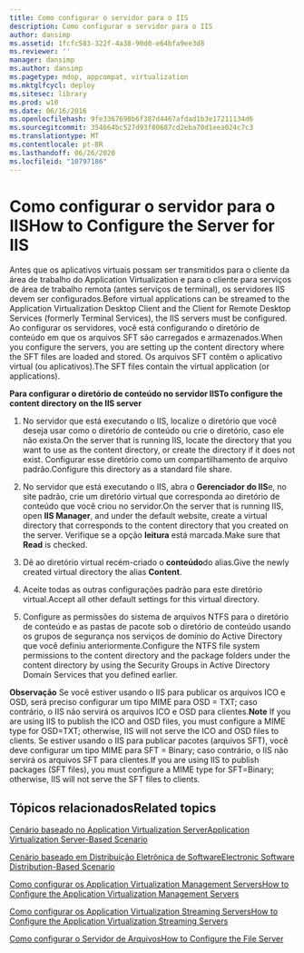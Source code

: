 ```yaml
---
title: Como configurar o servidor para o IIS
description: Como configurar o servidor para o IIS
author: dansimp
ms.assetid: 1fcfc583-322f-4a38-90d0-e64bfa9ee3d8
ms.reviewer: ''
manager: dansimp
ms.author: dansimp
ms.pagetype: mdop, appcompat, virtualization
ms.mktglfcycl: deploy
ms.sitesec: library
ms.prod: w10
ms.date: 06/16/2016
ms.openlocfilehash: 9fe3367698b6f387d4467afdad1b3e17211134d6
ms.sourcegitcommit: 354664bc527d93f80687cd2eba70d1eea024c7c3
ms.translationtype: MT
ms.contentlocale: pt-BR
ms.lasthandoff: 06/26/2020
ms.locfileid: "10797186"
---
```

# <span data-ttu-id="e67ff-103">Como configurar o servidor para o IIS</span><span class="sxs-lookup"><span data-stu-id="e67ff-103">How to Configure the Server for IIS</span></span>


<span data-ttu-id="e67ff-104">Antes que os aplicativos virtuais possam ser transmitidos para o cliente da área de trabalho do Application Virtualization e para o cliente para serviços de área de trabalho remota (antes serviços de terminal), os servidores IIS devem ser configurados.</span><span class="sxs-lookup"><span data-stu-id="e67ff-104">Before virtual applications can be streamed to the Application Virtualization Desktop Client and the Client for Remote Desktop Services (formerly Terminal Services), the IIS servers must be configured.</span></span> <span data-ttu-id="e67ff-105">Ao configurar os servidores, você está configurando o diretório de conteúdo em que os arquivos SFT são carregados e armazenados.</span><span class="sxs-lookup"><span data-stu-id="e67ff-105">When you configure the servers, you are setting up the content directory where the SFT files are loaded and stored.</span></span> <span data-ttu-id="e67ff-106">Os arquivos SFT contêm o aplicativo virtual (ou aplicativos).</span><span class="sxs-lookup"><span data-stu-id="e67ff-106">The SFT files contain the virtual application (or applications).</span></span>

**<span data-ttu-id="e67ff-107">Para configurar o diretório de conteúdo no servidor IIS</span><span class="sxs-lookup"><span data-stu-id="e67ff-107">To configure the content directory on the IIS server</span></span>**

1.  <span data-ttu-id="e67ff-108">No servidor que está executando o IIS, localize o diretório que você deseja usar como o diretório de conteúdo ou crie o diretório, caso ele não exista.</span><span class="sxs-lookup"><span data-stu-id="e67ff-108">On the server that is running IIS, locate the directory that you want to use as the content directory, or create the directory if it does not exist.</span></span> <span data-ttu-id="e67ff-109">Configurar esse diretório como um compartilhamento de arquivo padrão.</span><span class="sxs-lookup"><span data-stu-id="e67ff-109">Configure this directory as a standard file share.</span></span>

2.  <span data-ttu-id="e67ff-110">No servidor que está executando o IIS, abra o **Gerenciador do IIS**e, no site padrão, crie um diretório virtual que corresponda ao diretório de conteúdo que você criou no servidor.</span><span class="sxs-lookup"><span data-stu-id="e67ff-110">On the server that is running IIS, open **IIS Manager**, and under the default website, create a virtual directory that corresponds to the content directory that you created on the server.</span></span> <span data-ttu-id="e67ff-111">Verifique se a opção **leitura** está marcada.</span><span class="sxs-lookup"><span data-stu-id="e67ff-111">Make sure that **Read** is checked.</span></span>

3.  <span data-ttu-id="e67ff-112">Dê ao diretório virtual recém-criado o **conteúdo**do alias.</span><span class="sxs-lookup"><span data-stu-id="e67ff-112">Give the newly created virtual directory the alias **Content**.</span></span>

4.  <span data-ttu-id="e67ff-113">Aceite todas as outras configurações padrão para este diretório virtual.</span><span class="sxs-lookup"><span data-stu-id="e67ff-113">Accept all other default settings for this virtual directory.</span></span>

5.  <span data-ttu-id="e67ff-114">Configure as permissões do sistema de arquivos NTFS para o diretório de conteúdo e as pastas de pacote sob o diretório de conteúdo usando os grupos de segurança nos serviços de domínio do Active Directory que você definiu anteriormente.</span><span class="sxs-lookup"><span data-stu-id="e67ff-114">Configure the NTFS file system permissions to the content directory and the package folders under the content directory by using the Security Groups in Active Directory Domain Services that you defined earlier.</span></span>

<span data-ttu-id="e67ff-115">**Observação**  Se você estiver usando o IIS para publicar os arquivos ICO e OSD, será preciso configurar um tipo MIME para OSD = TXT; caso contrário, o IIS não servirá os arquivos ICO e OSD para clientes.</span><span class="sxs-lookup"><span data-stu-id="e67ff-115">**Note** If you are using IIS to publish the ICO and OSD files, you must configure a MIME type for OSD=TXT; otherwise, IIS will not serve the ICO and OSD files to clients.</span></span> <span data-ttu-id="e67ff-116">Se estiver usando o IIS para publicar pacotes (arquivos SFT), você deve configurar um tipo MIME para SFT = Binary; caso contrário, o IIS não servirá os arquivos SFT para clientes.</span><span class="sxs-lookup"><span data-stu-id="e67ff-116">If you are using IIS to publish packages (SFT files), you must configure a MIME type for SFT=Binary; otherwise, IIS will not serve the SFT files to clients.</span></span>

 

## <span data-ttu-id="e67ff-117">Tópicos relacionados</span><span class="sxs-lookup"><span data-stu-id="e67ff-117">Related topics</span></span>


[<span data-ttu-id="e67ff-118">Cenário baseado no Application Virtualization Server</span><span class="sxs-lookup"><span data-stu-id="e67ff-118">Application Virtualization Server-Based Scenario</span></span>](application-virtualization-server-based-scenario.md)

[<span data-ttu-id="e67ff-119">Cenário baseado em Distribuição Eletrônica de Software</span><span class="sxs-lookup"><span data-stu-id="e67ff-119">Electronic Software Distribution-Based Scenario</span></span>](electronic-software-distribution-based-scenario.md)

[<span data-ttu-id="e67ff-120">Como configurar os Application Virtualization Management Servers</span><span class="sxs-lookup"><span data-stu-id="e67ff-120">How to Configure the Application Virtualization Management Servers</span></span>](how-to-configure-the-application-virtualization-management-servers.md)

[<span data-ttu-id="e67ff-121">Como configurar os Application Virtualization Streaming Servers</span><span class="sxs-lookup"><span data-stu-id="e67ff-121">How to Configure the Application Virtualization Streaming Servers</span></span>](how-to-configure-the-application-virtualization-streaming-servers.md)

[<span data-ttu-id="e67ff-122">Como configurar o Servidor de Arquivos</span><span class="sxs-lookup"><span data-stu-id="e67ff-122">How to Configure the File Server</span></span>](how-to-configure-the-file-server.md)

 

 






